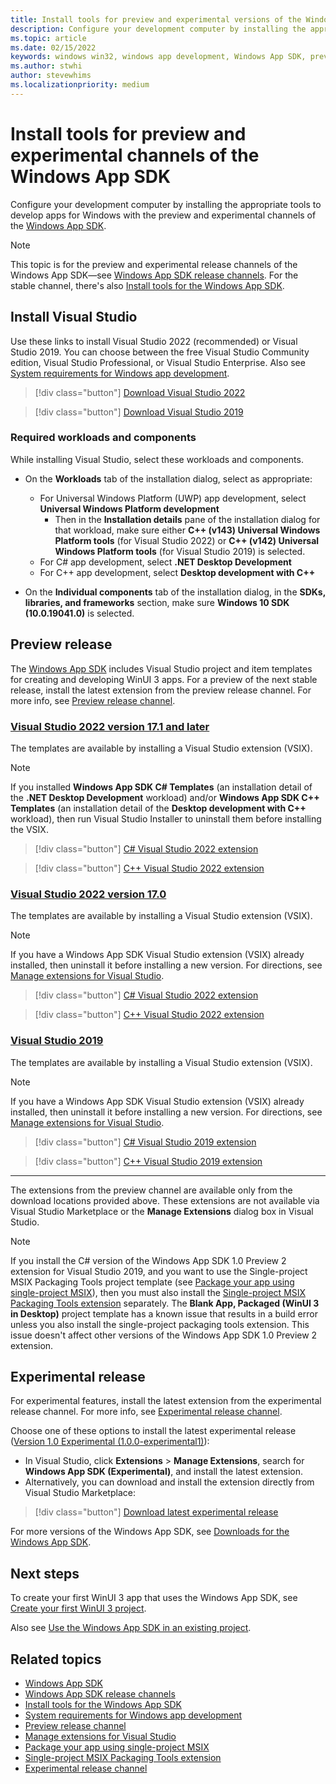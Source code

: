 ```yaml
---
title: Install tools for preview and experimental versions of the Windows App SDK
description: Configure your development computer by installing the appropriate tools to develop apps for Windows by using the preview and experimental channels of the [Windows App SDK](./index.md).
ms.topic: article
ms.date: 02/15/2022
keywords: windows win32, windows app development, Windows App SDK, preview, experimental
ms.author: stwhi
author: stevewhims
ms.localizationpriority: medium
---
```


# Install tools for preview and experimental channels of the Windows App SDK

Configure your development computer by installing the appropriate tools to develop apps for Windows with the preview and experimental channels of the [Windows App SDK](./index.md).

> [!NOTE]
> This topic is for the preview and experimental release channels of the Windows App SDK&mdash;see [Windows App SDK release channels](./release-channels.md). For the stable channel, there's also [Install tools for the Windows App SDK](./set-up-your-development-environment.md).

## Install Visual Studio

Use these links to install Visual Studio 2022 (recommended) or Visual Studio 2019. You can choose between the free Visual Studio Community edition, Visual Studio Professional, or Visual Studio Enterprise. Also see [System requirements for Windows app development](system-requirements.md).

> [!div class="button"]
> [Download Visual Studio 2022](/visualstudio/releases/2022/release-notes)

> [!div class="button"]
> [Download Visual Studio 2019](/visualstudio/releases/2019/release-notes)

### Required workloads and components

While installing Visual Studio, select these workloads and components.

* On the **Workloads** tab of the installation dialog, select as appropriate:
  * For Universal Windows Platform (UWP) app development, select **Universal Windows Platform development**
    * Then in the **Installation details** pane of the installation dialog for that workload, make sure either **C++ (v143) Universal Windows Platform tools** (for Visual Studio 2022) or **C++ (v142) Universal Windows Platform tools** (for Visual Studio 2019) is selected.
  * For C# app development, select **.NET Desktop Development**
  * For C++ app development, select **Desktop development with C++**

* On the **Individual components** tab of the installation dialog, in the **SDKs, libraries, and frameworks** section, make sure **Windows 10 SDK (10.0.19041.0)** is selected.

## Preview release

The [Windows App SDK](index.md) includes Visual Studio project and item templates for creating and developing WinUI 3 apps. For a preview of the next stable release, install the latest extension from the preview release channel. For more info, see [Preview release channel](preview-channel.md).

### [Visual Studio 2022 version 17.1 and later](#tab/vs-2022-17-1)

The templates are available by installing a Visual Studio extension (VSIX).

> [!NOTE]
> If you installed **Windows App SDK C# Templates** (an installation detail of the **.NET Desktop Development** workload) and/or **Windows App SDK C++ Templates** (an installation detail of the **Desktop development with C++** workload), then run Visual Studio Installer to uninstall them before installing the VSIX.

> [!div class="button"]
> [C# Visual Studio 2022 extension](https://aka.ms/windowsappsdk/1.0-preview3/extension/VS2022/csharp)

> [!div class="button"]
> [C++ Visual Studio 2022 extension](https://aka.ms/windowsappsdk/1.0-preview3/extension/VS2022/cpp)

### [Visual Studio 2022 version 17.0](#tab/vs-2022-17)

The templates are available by installing a Visual Studio extension (VSIX).

> [!NOTE]
> If you have a Windows App SDK Visual Studio extension (VSIX) already installed, then uninstall it before installing a new version. For directions, see [Manage extensions for Visual Studio](/visualstudio/ide/finding-and-using-visual-studio-extensions).

> [!div class="button"]
> [C# Visual Studio 2022 extension](https://aka.ms/windowsappsdk/1.0-preview3/extension/VS2022/csharp)

> [!div class="button"]
> [C++ Visual Studio 2022 extension](https://aka.ms/windowsappsdk/1.0-preview3/extension/VS2022/cpp)

### [Visual Studio 2019](#tab/vs-2019)

The templates are available by installing a Visual Studio extension (VSIX).

> [!NOTE]
> If you have a Windows App SDK Visual Studio extension (VSIX) already installed, then uninstall it before installing a new version. For directions, see [Manage extensions for Visual Studio](/visualstudio/ide/finding-and-using-visual-studio-extensions).

> [!div class="button"]
> [C# Visual Studio 2019 extension](https://aka.ms/windowsappsdk/1.0-preview3/extension/VS2019/csharp)

> [!div class="button"]
> [C++ Visual Studio 2019 extension](https://aka.ms/windowsappsdk/1.0-preview3/extension/VS2019/cpp)

---

The extensions from the preview channel are available only from the download locations provided above. These extensions are not available via Visual Studio Marketplace or the **Manage Extensions** dialog box in Visual Studio.

> [!NOTE]
> If you install the C# version of the Windows App SDK 1.0 Preview 2 extension for Visual Studio 2019, and you want to use the Single-project MSIX Packaging Tools project template (see [Package your app using single-project MSIX](./single-project-msix.md)), then you must also install the [Single-project MSIX Packaging Tools extension](https://marketplace.visualstudio.com/items?itemName=ProjectReunion.MicrosoftSingleProjectMSIXPackagingTools) separately. The **Blank App, Packaged (WinUI 3 in Desktop)** project template has a known issue that results in a build error unless you also install the single-project packaging tools extension. This issue doesn't affect other versions of the Windows App SDK 1.0 Preview 2 extension.

## Experimental release

For experimental features, install the latest extension from the experimental release channel. For more info, see [Experimental release channel](experimental-channel.md).

Choose one of these options to install the latest experimental release ([Version 1.0 Experimental (1.0.0-experimental1)](release-notes-archive/experimental-channel-1.0.md#version-10-experimental-100-experimental1)):

* In Visual Studio, click **Extensions** > **Manage Extensions**, search for **Windows App SDK (Experimental)**, and install the latest extension.
* Alternatively, you can download and install the extension directly from Visual Studio Marketplace:

> [!div class="button"]
> [Download latest experimental release](https://aka.ms/windowsappsdk/experimental-vsix)

For more versions of the Windows App SDK, see [Downloads for the Windows App SDK](downloads.md).

## Next steps

To create your first WinUI 3 app that uses the Windows App SDK, see [Create your first WinUI 3 project](../winui/winui3/create-your-first-winui3-app.md).

Also see [Use the Windows App SDK in an existing project](use-windows-app-sdk-in-existing-project.md).

## Related topics

* [Windows App SDK](./index.md)
* [Windows App SDK release channels](./release-channels.md)
* [Install tools for the Windows App SDK](./set-up-your-development-environment.md)
* [System requirements for Windows app development](system-requirements.md)
* [Preview release channel](preview-channel.md)
* [Manage extensions for Visual Studio](/visualstudio/ide/finding-and-using-visual-studio-extensions)
* [Package your app using single-project MSIX](./single-project-msix.md)
* [Single-project MSIX Packaging Tools extension](https://marketplace.visualstudio.com/items?itemName=ProjectReunion.MicrosoftSingleProjectMSIXPackagingTools)
* [Experimental release channel](experimental-channel.md)